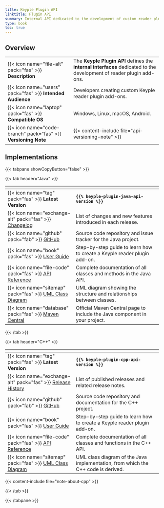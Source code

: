 ```yaml
---
title: Keyple Plugin API
linktitle: Plugin API
summary: Internal API dedicated to the development of custom reader plugins components.
type: book
toc: true
---
```

<style>
table th:nth-child(1) {
  width: 13rem;
}
</style>

## Overview

|                                                                |                                                                                                                      |
|----------------------------------------------------------------|----------------------------------------------------------------------------------------------------------------------|
| {{< icon name="file-alt" pack="fas" >}} **Description**        | The **Keyple Plugin API** defines the **internal interfaces** dedicated to the development of reader plugin add-ons. |
| {{< icon name="users" pack="fas" >}} **Intended Audience**     | Developers creating custom Keyple reader plugin add-ons.                                                             |
| {{< icon name="laptop" pack="fas" >}} **Compatible OS**        | Windows, Linux, macOS, Android.                                                                                      |
| {{< icon name="code-branch" pack="fas" >}} **Versioning Note** | {{< content-include file="api-versioning-note" >}}                                                                   |

## Implementations

{{< tabpane showCopyButton="false" >}}

{{< tab header="Java" >}}

<table>
<thead><tr><th></th><th></th></tr></thead>
<tbody>
  <tr>
    <td>{{< icon name="tag" pack="fas" >}} <strong>Latest Version</strong></td>
    <td><strong><code>{{% keyple-plugin-java-api-version %}}</code></strong></td>
  </tr>
  <tr>
    <td>{{< icon name="exchange-alt" pack="fas" >}} <a href="https://github.com/eclipse-keyple/keyple-plugin-java-api/blob/main/CHANGELOG.md">Changelog</a></td>
    <td>List of changes and new features introduced in each release.</td>
  </tr>
  <tr>
    <td>{{< icon name="github" pack="fab" >}} <a href="https://github.com/eclipse-keyple/keyple-plugin-java-api/">GitHub</a></td>
    <td>Source code repository and issue tracker for the Java project.</td>
  </tr>
  <tr>
    <td>{{< icon name="book" pack="fas" >}} <a href="/learn/developer-guide/reader-plugin-add-on">User Guide</a></td>
    <td>Step-by-step guide to learn how to create a Keyple reader plugin add-on.</td>
  </tr>
  <tr>
    <td>{{< icon name="file-code" pack="fas" >}} <a href="https://docs.keyple.org/keyple-plugin-java-api/">API Reference</a></td>
    <td>Complete documentation of all classes and methods in the Java API.</td>
  </tr>
  <tr>
    <td>{{< icon name="sitemap" pack="fas" >}} <a href="https://docs.keyple.org/keyple-plugin-java-api/">UML Class Diagram</a></td>
    <td>UML diagram showing the structure and relationships between classes.</td>
  </tr>
  <tr>
    <td>{{< icon name="database" pack="fas" >}} <a href="https://central.sonatype.com/search?q=keyple-plugin-java-api">Maven Central</a></td>
    <td>Official Maven Central page to include the Java component in your project.</td>
  </tr>
</tbody>
</table>

{{< /tab >}}

{{< tab header="C++" >}}

<table>
<thead><tr><th></th><th></th></tr></thead>
<tbody>
  <tr>
    <td>{{< icon name="tag" pack="fas" >}} <strong>Latest Version</strong></td>
    <td><strong><code>{{% keyple-plugin-cpp-api-version %}}</code></strong></td>
  </tr>
  <tr>
    <td>{{< icon name="exchange-alt" pack="fas" >}} <a href="https://github.com/eclipse-keyple/keyple-plugin-cpp-api/releases/">Release History</a></td>
    <td>List of published releases and related release notes.</td>
  </tr>
  <tr>
    <td>{{< icon name="github" pack="fab" >}} <a href="https://github.com/eclipse-keyple/keyple-plugin-cpp-api/">GitHub</a></td>
    <td>Source code repository and documentation for the C++ project.</td>
  </tr>
  <tr>
    <td>{{< icon name="book" pack="fas" >}} <a href="/learn/developer-guide/reader-plugin-add-on">User Guide</a></td>
    <td>Step-by-step guide to learn how to create a Keyple reader plugin add-on.</td>
  </tr>
  <tr>
    <td>{{< icon name="file-code" pack="fas" >}} <a href="https://docs.keyple.org/keyple-plugin-cpp-api/">API Reference</a></td>
    <td>Complete documentation of all classes and functions in the C++ API.</td>
  </tr>
  <tr>
    <td>{{< icon name="sitemap" pack="fas" >}} <a href="https://docs.keyple.org/keyple-plugin-uml-api/">UML Class Diagram</a></td>
    <td>UML class diagram of the Java implementation, from which the C++ code is derived.</td>
  </tr>
</tbody>
</table>

{{< content-include file="note-about-cpp" >}}

{{< /tab >}}

{{< /tabpane >}}